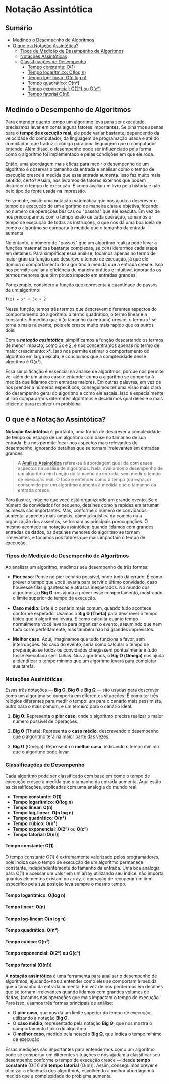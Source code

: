 # Notação Assintótica

## Sumário

- [Medindo o Desempenho de Algoritmos](#medindo-o-desempenho-de-algoritmos)
- [O que é a Notação Assintótica?](#o-que-é-a-notação-assintótica)
    - [Tipos de Medição de Desempenho de Algoritmos](#tipos-de-medição-de-desempenho-de-algoritmos)
    - [Notações Assintóticas](#notações-assintóticas)
    - [Classificações de Desempenho](#classificações-de-desempenho)
        - [Tempo constante: O(1)](#tempo-constante-o1)
        - [Tempo logarítmico: O(log n)](#tempo-logarítmico-olog-n)
        - [Tempo log-linear: O(n log n)](#tempo-log-linear-on-log-n)
        - [Tempo quadrático: O(n²)](#tempo-quadrático-on)
        - [Tempo exponencial: O(2ⁿ) ou O(cⁿ)](#tempo-exponencial-o2ⁿ-ou-ocⁿ)
        - [Tempo fatorial O(n!)](#tempo-fatorial-on)

## Medindo o Desempenho de Algoritmos

Para entender quanto tempo um algoritmo leva para ser executado, precisamos levar em conta alguns fatores importantes. Se olharmos apenas para o **tempo de execução real**, ele pode variar bastante, dependendo da velocidade do computador, da linguagem de programação usada e até do compilador, que traduz o código para uma linguagem que o computador entende. Além disso, o desempenho pode ser influenciado pela forma como o algoritmo foi implementado e pelas condições em que ele roda.

Então, uma abordagem mais eficaz para medir o desempenho de um algoritmo é observar o tamanho da entrada e analisar como o tempo de execução cresce à medida que essa entrada aumenta. Isso faz muito mais sentido, certo? Assim, nos livramos de fatores externos que podem distorcer o tempo de execução. É como avaliar um livro pela história e não pelo tipo de fonte usada na impressão.

Felizmente, existe uma notação matemática que nos ajuda a descrever o tempo de execução de um algoritmo de maneira clara e objetiva, focando no número de operações básicas ou "passos" que ele executa. Em vez de nos preocuparmos com o tempo exato de cada operação, somamos o tempo de execução de todas as instruções, o que nos dá uma boa ideia de como o algoritmo se comporta à medida que o tamanho da entrada aumenta.

No entanto, o número de "passos" que um algoritmo realiza pode levar a funções matemáticas bastante complexas, se considerarmos cada etapa em detalhes. Para simplificar essa análise, focamos apenas no termo de maior grau da função que descreve o tempo de execução, já que ele domina o comportamento do algoritmo à medida que a entrada cresce. Isso nos permite avaliar a eficiência de maneira prática e intuitiva, ignorando os termos menores que têm pouco impacto em entradas grandes.

Por exemplo, considere a função que representa a quantidade de passos de um algoritmo:

```text
f(x) = x² + 3x + 2
```
Nessa função, temos três termos que descrevem diferentes aspectos do comportamento do algoritmo: o termo quadrático, o termo linear e a constante. À medida que x (o tamanho da entrada) cresce, o termo x² se torna o mais relevante, pois ele cresce muito mais rápido que os outros dois.

Com a ***notação assintótica***, simplificamos a função descartando os termos de menor impacto, como 3x e 2, e nos concentramos apenas no termo de maior crescimento: x². Isso nos permite estimar o comportamento do algoritmo em larga escala, e concluímos que a complexidade desse algoritmo é O(x²).

Essa simplificação é essencial na análise de algoritmos, porque nos permite ver além de um único caso e entender como o algoritmo se comporta à medida que lidamos com entradas maiores. Em outras palavras, em vez de nos prender a números específicos, conseguimos ter uma visão mais clara do desempenho geral do algoritmo e como ele escala. Isso é especialmente útil ao compararmos diferentes algoritmos e decidirmos qual deles é o mais eficiente para resolver um problema.


## O que é a Notação Assintótica?

**Notação Assintótica** é, portanto, uma forma de descrever a complexidade de tempo ou espaço de um algoritmo com base no tamanho de sua entrada. Ela nos permite focar nos aspectos mais relevantes do desempenho, ignorando detalhes que se tornam irrelevantes em entradas grandes.


> A [Análise Assintótica](https://en.wikipedia.org/wiki/Asymptotic_analysis) refere-se à abordagem que lida com esses aspectos na análise de algoritmos. Nela, avaliamos o desempenho de um algoritmo em função do tamanho da entrada, sem medir o tempo de execução real. O foco é entender como o tempo (ou espaço) consumido por um algoritmo aumenta à medida que o tamanho da entrada cresce.

Para ilustrar, imagine que você está organizando um grande evento. Se o número de convidados for pequeno, detalhes como a rapidez em arrumar as mesas são importantes. Mas, conforme o número de convidados aumenta, aspectos mais amplos, como a logística da comida ou a organização dos assentos, se tornam as principais preocupações. O mesmo acontece na notação assintótica: quando lidamos com grandes entradas de dados, os detalhes menores do algoritmo se tornam irrelevantes, e focamos nos fatores que mais impactam o tempo de execução.

### Tipos de Medição de Desempenho de Algoritmos

Ao analisar um algoritmo, medimos seu desempenho de três formas:

- **Pior caso**: Pense no pior cenário possível, onde tudo dá errado. É como prever o tempo que você levaria para servir o último convidado, caso houvesse filas gigantescas e atrasos inesperados. No mundo dos algoritmos, o **Big O** nos ajuda a prever esse comportamento, mostrando o limite superior de tempo de execução.

- **Caso médio**: Este é o cenário mais comum, quando tudo acontece conforme esperado. Usamos o **Big Θ (Theta)** para descrever o tempo típico que o algoritmo levará. É como calcular quanto tempo normalmente você levaria para organizar o evento, assumindo que nem tudo corre perfeitamente, mas também não há grandes imprevistos.

- **Melhor caso**: Aqui, imaginamos que tudo funciona a favor, sem interrupções. No caso do evento, seria como calcular o tempo de preparação se todos os convidados chegassem pontualmente e tudo fosse executado sem falhas. Nos algoritmos, o **Big Ω (Omega)** nos ajuda a identificar o tempo mínimo que um algoritmo levará para completar sua tarefa.

### Notações Assintóticas

Essas três notações — **Big O**, **Big Θ** e **Big Ω** — são usadas para descrever como um algoritmo se comporta em diferentes situações. É como ter três relógios diferentes para medir o tempo: um para o cenário mais pessimista, outro para o mais comum, e um terceiro para o cenário ideal.

1. **Big O**: Representa o **pior caso**, onde o algoritmo precisa realizar o maior número possível de operações.

2. **Big Θ** (Theta): Representa o **caso médio**, descrevendo o desempenho que o algoritmo terá na maior parte das vezes.

3. **Big Ω** (Omega): Representa o **melhor caso**, indicando o tempo mínimo que o algoritmo pode levar.

### Classificações de Desempenho

Cada algoritmo pode ser classificado com base em como o tempo de execução cresce à medida que o tamanho da entrada aumenta. Aqui estão as classificações, explicadas com uma analogia do mundo real:

- **Tempo constante**: **O(1)** 
- **Tempo logarítmico**: **O(log n)**
- **Tempo linear**: **O(n)**
- **Tempo log-linear**: **O(n log n)**
- **Tempo quadrático**: **O(n²)**
- **Tempo cúbico**: **O(n³)**
- **Tempo exponencial**: **O(2ⁿ)** ou **O(cⁿ)**
- **Tempo fatorial** (**O(n!)**)

#### **Tempo constante**: **O(1)** 

O tempo constante O(1) é extremamente valorizado pelos programadores, pois indica que o tempo de execução de um algoritmo permanece constante, independentemente do tamanho da entrada. Uma boa analogia para O(1) é acessar um valor em um array utilizando seu índice: não importa quantos elementos existam no array, a operação de recuperar um item específico pela sua posição leva sempre o mesmo tempo. 

#### **Tempo logarítmico**: **O(log n)**
#### **Tempo linear**: **O(n)**
#### **Tempo log-linear**: **O(n log n)**
#### **Tempo quadrático**: **O(n²)** 
#### **Tempo cúbico**: **O(n³)** 
#### **Tempo exponencial**: **O(2ⁿ)** ou **O(cⁿ)**
#### **Tempo fatorial** (**O(n!)**) 

A **notação assintótica** é uma ferramenta para analisar o desempenho de algoritmos, ajudando-nos a entender como eles se comportam à medida que o tamanho da entrada aumenta. Em vez de nos perdermos em detalhes que se tornam irrelevantes quando lidamos com grandes volumes de dados, focamos nas operações que mais impactam o tempo de execução. Para isso, usamos três formas principais de análise: 

- O **pior caso**, que nos dá um limite superior do tempo de execução, utilizando a notação **Big O**.
- O **caso médio**, representado pela notação **Big Θ**, que nos mostra o comportamento típico do algoritmo.
- O **melhor caso**, medido pela notação **Big Ω**, que indica o tempo mínimo de execução.

Essas medições são importantes para entendermos como um algoritmo pode se comportar em diferentes situações e nos ajudam a classificar seu desempenho conforme o tempo de execução cresce — desde **tempo constante** (O(1)) até **tempo fatorial** (O(n!)). Assim, conseguimos prever e otimizar a eficiência dos algoritmos, escolhendo a melhor abordagem à medida que a complexidade do problema aumenta.